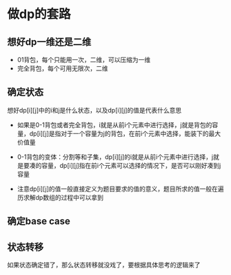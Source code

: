  # 做dp的套路

## 想好dp一维还是二维

- 01背包，每个只能用一次，二维，可以压缩为一维
- 完全背包，每个可用无限次，二维

## 确定状态

想好dp[i][j]中的i和j是什么状态，以及dp[i][j]的值是代表什么意思

- 如果是0-1背包或者完全背包，i就是从前i个元素中进行选择，j就是背包的容量，dp[i][j]是指对于一个容量为j的背包，在前i个元素中选择，能装下的最大价值量

- 0-1背包的变体：分割等和子集，dp[i][j]的i就是从前i个元素中进行选择，j就是要凑的容量，dp[i][j]指在前i个元素可以选择的情况下，是否可以刚好凑到j容量

- 注意dp[i][j]的值一般直接定义为题目要求的值的意义，题目所求的值一般在遍历求解dp数组的过程中可以拿到

## 确定base case

## 状态转移

如果状态确定错了，那么状态转移就没戏了，要根据具体思考的逻辑来了

